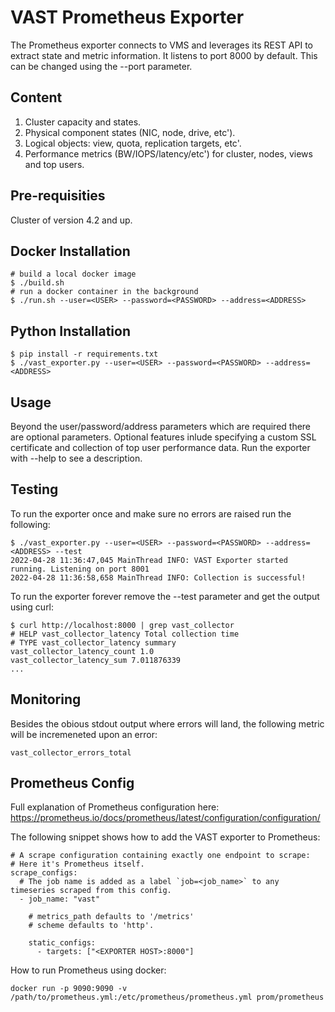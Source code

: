 
VAST Prometheus Exporter
========================

The Prometheus exporter connects to VMS and leverages its REST API to extract state and metric information.
It listens to port 8000 by default. This can be changed using the --port parameter.

Content
-------

1. Cluster capacity and states.
2. Physical component states (NIC, node, drive, etc').
3. Logical objects: view, quota, replication targets, etc'.
4. Performance metrics (BW/IOPS/latency/etc') for cluster, nodes, views and top users.

Pre-requisities
---------------

Cluster of version 4.2 and up.

Docker Installation
-------------------

    # build a local docker image
    $ ./build.sh
    # run a docker container in the background
    $ ./run.sh --user=<USER> --password=<PASSWORD> --address=<ADDRESS>

Python Installation
-------------------

    $ pip install -r requirements.txt
    $ ./vast_exporter.py --user=<USER> --password=<PASSWORD> --address=<ADDRESS>


Usage
-----

Beyond the user/password/address parameters which are required there are optional parameters.
Optional features inlude specifying a custom SSL certificate and collection of top user performance data.
Run the exporter with --help to see a description.

Testing
-------

To run the exporter once and make sure no errors are raised run the following:

    $ ./vast_exporter.py --user=<USER> --password=<PASSWORD> --address=<ADDRESS> --test
    2022-04-28 11:36:47,045 MainThread INFO: VAST Exporter started running. Listening on port 8001
    2022-04-28 11:36:58,658 MainThread INFO: Collection is successful!

To run the exporter forever remove the --test parameter and get the output using curl:

    $ curl http://localhost:8000 | grep vast_collector
    # HELP vast_collector_latency Total collection time
    # TYPE vast_collector_latency summary
    vast_collector_latency_count 1.0
    vast_collector_latency_sum 7.011876339
    ...


Monitoring
----------

Besides the obious stdout output where errors will land, the following metric will be incremeneted upon an error:

    vast_collector_errors_total

Prometheus Config
-----------------

Full explanation of Prometheus configuration here: https://prometheus.io/docs/prometheus/latest/configuration/configuration/

The following snippet shows how to add the VAST exporter to Prometheus:

    # A scrape configuration containing exactly one endpoint to scrape:
    # Here it's Prometheus itself.
    scrape_configs:
      # The job name is added as a label `job=<job_name>` to any timeseries scraped from this config.
      - job_name: "vast"

        # metrics_path defaults to '/metrics'
        # scheme defaults to 'http'.

        static_configs:
          - targets: ["<EXPORTER HOST>:8000"]

How to run Prometheus using docker:

    docker run -p 9090:9090 -v /path/to/prometheus.yml:/etc/prometheus/prometheus.yml prom/prometheus
